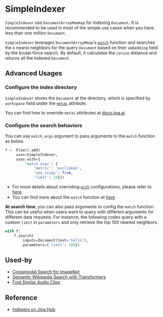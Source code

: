 # SimpleIndexer

`SimpleIndexer` use `DocumentArrayMemmap` for indexing `Document`. It is recommended to be used in most of the simple use cases when you have less than one million `Document`. 

`SimpleIndexer` leverages `DocumentArrayMmap`'s [`match`](https://docs.jina.ai/api/jina.types.arrays.abstract/#jina.types.arrays.abstract.AbstractDocumentArray.match) function and searches the `k` nearst neighbors for the query `Document` based on their `embedding` field by the brutal-force search. By default, it calculates the `cosine` distance and returns all the indexed `Document`.



## Advanced Usages

### Configure the index directory

`SimpleIndexer` stores the `Document` at the directory, which is specified by `workspace` field under the [`metas`](https://docs.jina.ai/fundamentals/executor/executor-built-in-features/#meta-attributes) attribute. 

You can find how to override `metas` attributes at [docs.jina.ai](https://docs.jina.ai/fundamentals/flow/add-exec-to-flow/#override-metas-configuration)


### Configure the search behaviors

You can use `match_args` argument to pass arguments to the `match` function as below. 

```python
f =  Flow().add(
     uses=SimpleIndexer,
     uses_with={
         'match_args': {
             'metric': 'euclidean',
             'use_scipy': True,
             'limit': 10}})
```
	
- For more details about overriding [`with`](https://docs.jina.ai/fundamentals/executor/executor-built-in-features/#yaml-interface) configurations, please refer to [here](https://docs.jina.ai/fundamentals/flow/add-exec-to-flow/#override-with-configuration). 
- You can find more about the `match` function at [here](https://docs.jina.ai/api/jina.types.arrays.abstract/#jina.types.arrays.abstract.AbstractDocumentArray.match)



**At search time**, you can also pass arguments to config the `match` function. This can be useful when users want to query with different arguments for different data requests. For instance, the following codes query with a custom `limit` in `parameters` and only retrieve the top 100 nearest neighbors. 


```python
with f:
    f.search(
        inputs=Document(text='hello'), 
        parameters={'limit': 100})
```

## Used-by

- [Crossmodal Search for ImageNet](https://github.com/jina-ai/example-crossmodal-search)
- [Semantic Wikipedia Search with Transformers](https://github.com/jina-ai/examples/tree/master/wikipedia-sentences)
- [Find Similar Audio Clips](https://github.com/jina-ai/examples/tree/master/audio-to-audio-search)


## Reference
- [Indexers on Jina Hub](https://docs.jina.ai/advanced/experimental/indexers/)